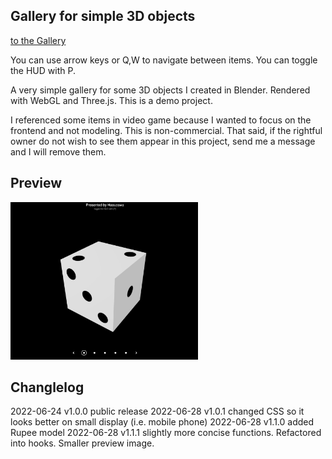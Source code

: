 ## Gallery for simple 3D objects

[to the Gallery](https://hasuzawa.github.io/3D-gallery)

You can use arrow keys or Q,W to navigate between items.
You can toggle the HUD with P.

A very simple gallery for some 3D objects I created in Blender. Rendered with WebGL and Three.js.
This is a demo project.

I referenced some items in video game because I wanted to focus on the frontend and not modeling. This is non-commercial. That said, if the rightful owner do not wish to see them appear in this project, send me a message and I will remove them.

## Preview

<img src="./README.md.d/screenshot_1.png" alt="Preview of the Website" width=300 >


## Changlelog

2022-06-24 v1.0.0 public release
2022-06-28 v1.0.1 changed CSS so it looks better on small display (i.e. mobile phone)
2022-06-28 v1.1.0 added Rupee model
2022-06-28 v1.1.1 slightly more concise functions. Refactored into hooks. Smaller preview image.